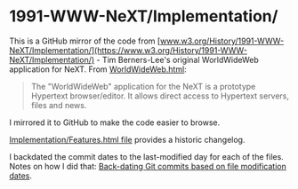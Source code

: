# 1991-WWW-NeXT/Implementation/

This is a GitHub mirror of the code from [www.w3.org/History/1991-WWW-NeXT/Implementation/](https://www.w3.org/History/1991-WWW-NeXT/Implementation/) -  Tim Berners-Lee's original WorldWideWeb application for NeXT. From [WorldWideWeb.html](https://www.w3.org/History/1991-WWW-NeXT/WorldWideWeb.html):

> The "WorldWideWeb" application for the NeXT is a prototype Hypertext browser/editor. It allows direct access to Hypertext servers, files and news.

I mirrored it to GitHub to make the code easier to browse.

[Implementation/Features.html file](https://www.w3.org/History/1991-WWW-NeXT/Implementation/Features.html) provides a historic changelog.

I backdated the commit dates to the last-modified day for each of the files. Notes on how I did that: [Back-dating Git commits based on file modification dates](https://til.simonwillison.net/git/backdate-git-commits).
